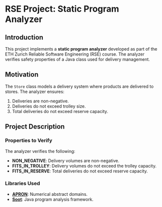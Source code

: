 # RSE Project: Static Program Analyzer

## Introduction
This project implements a **static program analyzer** developed as part of the ETH Zurich Reliable Software Engineering (RSE) course. The analyzer verifies safety properties of a Java class used for delivery management.

## Motivation
The `Store` class models a delivery system where products are delivered to stores. The analyzer ensures:
1. Deliveries are non-negative.
2. Deliveries do not exceed trolley size.
3. Total deliveries do not exceed reserve capacity.

## Project Description
### Properties to Verify
The analyzer verifies the following:
- **NON_NEGATIVE**: Delivery volumes are non-negative.
- **FITS_IN_TROLLEY**: Delivery volumes do not exceed the trolley capacity.
- **FITS_IN_RESERVE**: Total deliveries do not exceed reserve capacity.

### Libraries Used
- **[APRON](https://antoinemine.github.io/Apron/doc/)**: Numerical abstract domains.
- **[Soot](https://github.com/soot-oss/soot)**: Java program analysis framework.